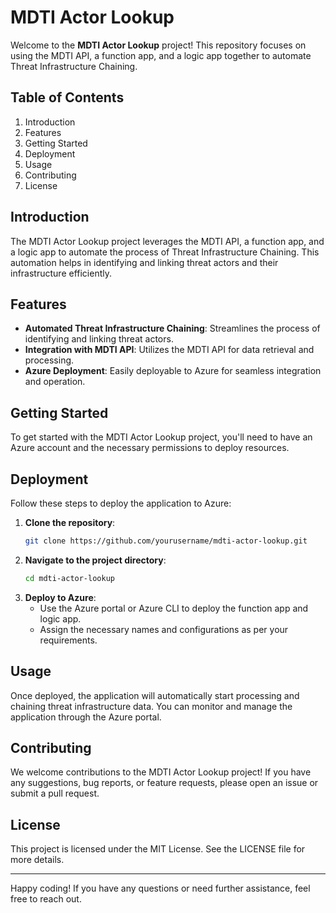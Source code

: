 # MDTI Actor Lookup

Welcome to the **MDTI Actor Lookup** project! This repository focuses on using the MDTI API, a function app, and a logic app together to automate Threat Infrastructure Chaining.

## Table of Contents

1. Introduction
2. Features
3. Getting Started
4. Deployment
5. Usage
6. Contributing
7. License

## Introduction

The MDTI Actor Lookup project leverages the MDTI API, a function app, and a logic app to automate the process of Threat Infrastructure Chaining. This automation helps in identifying and linking threat actors and their infrastructure efficiently.

## Features

- **Automated Threat Infrastructure Chaining**: Streamlines the process of identifying and linking threat actors.
- **Integration with MDTI API**: Utilizes the MDTI API for data retrieval and processing.
- **Azure Deployment**: Easily deployable to Azure for seamless integration and operation.

## Getting Started

To get started with the MDTI Actor Lookup project, you'll need to have an Azure account and the necessary permissions to deploy resources.

## Deployment

Follow these steps to deploy the application to Azure:

1. **Clone the repository**:
    ```bash
    git clone https://github.com/yourusername/mdti-actor-lookup.git
    ```
2. **Navigate to the project directory**:
    ```bash
    cd mdti-actor-lookup
    ```
3. **Deploy to Azure**:
    - Use the Azure portal or Azure CLI to deploy the function app and logic app.
    - Assign the necessary names and configurations as per your requirements.

## Usage

Once deployed, the application will automatically start processing and chaining threat infrastructure data. You can monitor and manage the application through the Azure portal.

## Contributing

We welcome contributions to the MDTI Actor Lookup project! If you have any suggestions, bug reports, or feature requests, please open an issue or submit a pull request.

## License

This project is licensed under the MIT License. See the LICENSE file for more details.

---

Happy coding! If you have any questions or need further assistance, feel free to reach out.

